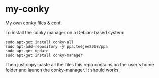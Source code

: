 my-conky
====

My own conky files & conf.

To install the conky manager on a Debian-based system:

```
sudo apt-get install conky-all
sudo apt-add-repository -y ppa:teejee2008/ppa
sudo apt-get update
sudo apt-get install conky-manager 
```

Then just copy-paste all the files this repo contains on the user's home folder and launch the conky-manager. It should works.
